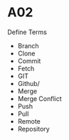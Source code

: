 # A02
Define Terms
<ul>
    <li>Branch</li>
    <li>Clone</li>
    <li>Commit</li>
    <li>Fetch</li>
    <li>GIT</li>
    <li>Github/</li>
    <li>Merge</li>
    <li>Merge Conflict</li>
    <li>Push</li>
    <li>Pull</li>
    <li>Remote</li>
    <li>Repository</li>
</ul>